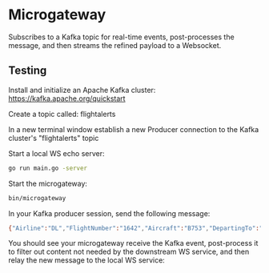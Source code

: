 # Microgateway

Subscribes to a Kafka topic for real-time events, post-processes the message, and then streams the refined payload to a Websocket.

## Testing

Install and initialize an Apache Kafka cluster: https://kafka.apache.org/quickstart

Create a topic called: flightalerts

In a new terminal window establish a new Producer connection to the Kafka cluster's "flightalerts" topic


Start a local WS echo server:
```bash
go run main.go -server
```

Start the microgateway:
```bash
bin/microgateway
```

In your Kafka producer session, send the following message:
```bash
{"Airline":"DL","FlightNumber":"1642","Aircraft":"B753","DepartingTo":"JFK","Duration":"4:25h","Route":"TRUKN2 SYRAH Q128 JSICA MLF DVC ALS TBE LBL RZC MEM HUTCC KNSAW RUSSA GLAVN1","ScheduledDeparture":"0900","EstimatedDeparture":"0930","Cabin":"Business: Lunch / Economy: Food for sale","Terminal":"C","Gate":"91","TaxiTime":"25m","AverageDelay":"10m"}
```

You should see your microgateway receive the Kafka event, post-process it to filter out content not needed by the downstream WS service, and then relay the new message to the local WS service:
